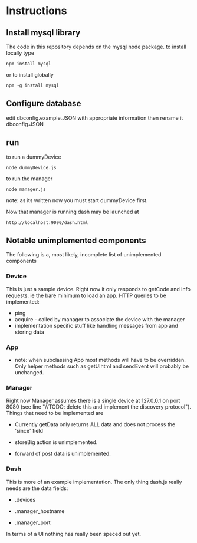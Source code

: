 Instructions
============

Install mysql library
---------------------

The code in this repository depends on the mysql node package. to install
locally type


    npm install mysql


or to install globally

    npm -g install mysql

Configure database
------------------

edit dbconfig.example.JSON with appropriate information then rename it
dbconfig.JSON

run
---

to run a dummyDevice

    node dummyDevice.js

to run the manager

    node manager.js

note: as its written now you must start dummyDevice first.

Now that manager is running dash may be launched at

    http://localhost:9090/dash.html

Notable unimplemented components
--------------------------------

The following is a, most likely, incomplete list of unimplemented components

### Device

This is just a sample device. Right now it only responds to getCode and info
requests.  ie the bare minimum to load an app.
HTTP queries to be implemented:
-   ping 
-   acquire - called by manager to associate the device with the manager
-   implementation specific stuff like handling messages from app and storing data

### App

-   note: when subclassing App most methods will have to be overridden.  Only helper methods such as getUIhtml and sendEvent will probably be unchanged.

### Manager

Right now Manager assumes there is a single device at 127.0.0.1 on port 8080
(see line "//TODO: delete this and implement the discovery protocol").  Things
that need to be implemented are

-   Currently getData only returns ALL data and does not process the 'since'
    field
    
-   storeBig action is unimplemented.

-   forward of post data is unimplemented.

### Dash

This is more of an example implementation.  The only thing dash.js really needs
are the data fields:

-   .devices

-   .manager_hostname

-   .manager_port

In terms of a UI nothing has really been speced out yet.



